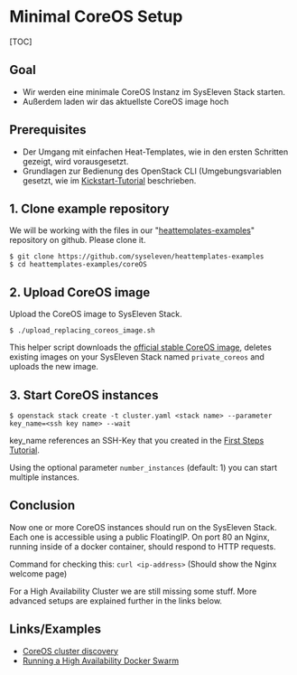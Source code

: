 # Minimal CoreOS Setup

[TOC]

## Goal

* Wir werden eine minimale CoreOS Instanz im SysEleven Stack starten.
* Außerdem laden wir das aktuellste CoreOS image hoch

## Prerequisites 

* Der Umgang mit einfachen Heat-Templates, wie in den ersten Schritten gezeigt, wird vorausgesetzt.
* Grundlagen zur Bedienung des OpenStack CLI (Umgebungsvariablen gesetzt, wie im [Kickstart-Tutorial](02-kickstart/) beschrieben.

## 1. Clone example repository

We will be working with the files in our "[heattemplates-examples](https://github.com/syseleven/heattemplates-examples)" repository on github. Please clone it.

```
$ git clone https://github.com/syseleven/heattemplates-examples
$ cd heattemplates-examples/coreOS
```

## 2. Upload CoreOS image

Upload the CoreOS image to SysEleven Stack.

```
$ ./upload_replacing_coreos_image.sh
```

This helper script downloads the [official stable CoreOS image](https://coreos.com/os/docs/latest/booting-on-openstack.html), deletes existing images on your SysEleven Stack named `private_coreos` and uploads the new image. 

## 3. Start CoreOS instances

```
$ openstack stack create -t cluster.yaml <stack name> --parameter key_name=<ssh key name> --wait
```

key_name references an SSH-Key that you created in the [First Steps Tutorial](01-firststeps/#importing-your-ssh-key).

Using the optional parameter `number_instances` (default: 1) you can start multiple instances.

## Conclusion

Now one or more CoreOS instances should run on the SysEleven Stack. Each one is accessible using a public FloatingIP. On port 80 an Nginx, running inside of a docker container, should respond to HTTP requests.

Command for checking this:
`curl <ip-address>` (Should show the Nginx welcome page)

For a High Availability Cluster we are still missing some stuff. More advanced setups are explained further in the links below.

## Links/Examples

* [CoreOS cluster discovery](https://coreos.com/os/docs/latest/cluster-discovery.html)
* [Running a High Availability Docker Swarm](http://tech.paulcz.net/2016/01/running-ha-docker-swarm/)